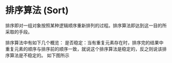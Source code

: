 排序算法 (Sort)
==============
排序即对一组对象按照某种逻辑顺序重新排列的过程。排序算法即达到这一目的所采取的手段。

排序算法中有如下几个概览：
是否稳定：当有重复元素存在时，排序完的结果中重复元素的顺序与排序前的顺序一致，就说这个排序算法是稳定的，反之则说该排序算法是不稳定的。
如下图所示
